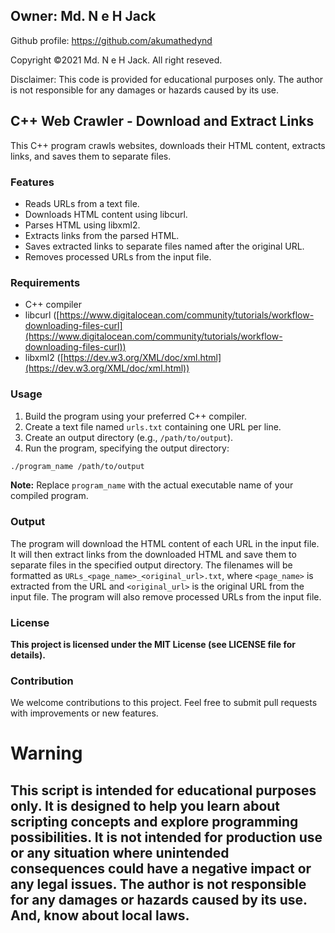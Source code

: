 ## Owner: Md. N e H Jack ## 

Github profile: https://github.com/akumathedynd

Copyright ©2021 Md. N e H Jack. All right reseved.
 
Disclaimer: This code is provided for educational purposes only. The author is not responsible for any damages or hazards caused by its use.

## C++ Web Crawler - Download and Extract Links

This C++ program crawls websites, downloads their HTML content, extracts links, and saves them to separate files.

### Features

* Reads URLs from a text file.
* Downloads HTML content using libcurl.
* Parses HTML using libxml2.
* Extracts links from the parsed HTML.
* Saves extracted links to separate files named after the original URL. 
* Removes processed URLs from the input file.

### Requirements

* C++ compiler
* libcurl ([https://www.digitalocean.com/community/tutorials/workflow-downloading-files-curl](https://www.digitalocean.com/community/tutorials/workflow-downloading-files-curl))
* libxml2 ([https://dev.w3.org/XML/doc/xml.html](https://dev.w3.org/XML/doc/xml.html))

### Usage

1. Build the program using your preferred C++ compiler.
2. Create a text file named `urls.txt` containing one URL per line.
3. Create an output directory (e.g., `/path/to/output`).
4. Run the program, specifying the output directory:

```bash
./program_name /path/to/output
```

**Note:** Replace `program_name` with the actual executable name of your compiled program.

### Output

The program will download the HTML content of each URL in the input file. It will then extract links from the downloaded HTML and save them to separate files in the specified output directory. The filenames will be formatted as `URLs_<page_name>_<original_url>.txt`, where `<page_name>` is extracted from the URL and `<original_url>` is the original URL from the input file. The program will also remove processed URLs from the input file.

### License

**This project is licensed under the MIT License (see LICENSE file for details).**

### Contribution

We welcome contributions to this project. Feel free to submit pull requests with improvements or new features.

# Warning

## This script is intended for educational purposes only. It is designed to help you learn about scripting concepts and explore programming possibilities. It is not intended for production use or any situation where unintended consequences could have a negative impact or any legal issues.  The author is not responsible for any damages or hazards caused by its use. And, know about local laws.
